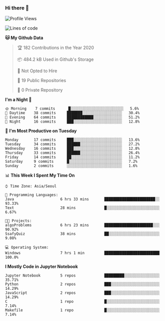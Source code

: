 ### Hi there 👋

<!--
**fastz123/fastz123** is a ✨ _special_ ✨ repository because its `README.md` (this file) appears on your GitHub profile.

Here are some ideas to get you started:

- 🔭 I’m currently working on ...
- 🌱 I’m currently learning ...
- 👯 I’m looking to collaborate on ...
- 🤔 I’m looking for help with ...
- 💬 Ask me about ...
- 📫 How to reach me: ...
- 😄 Pronouns: ...
- ⚡ Fun fact: ...
-->

<!--START_SECTION:waka-->
![Profile Views](http://img.shields.io/badge/Profile%20Views-0-blue)

![Lines of code](https://img.shields.io/badge/From%20Hello%20World%20I%27ve%20Written-199483%20lines%20of%20code-blue)

**🐱 My Github Data** 

> 🏆 182 Contributions in the Year 2020
 > 
> 📦 484.2 kB Used in Github's Storage 
 > 
> 🚫 Not Opted to Hire
 > 
> 📜 19 Public Repositories
 > 
> 🔑 0 Private Repository 
 > 
**I'm a Night 🦉** 

```text
🌞 Morning    7 commits      █░░░░░░░░░░░░░░░░░░░░░░░░   5.6% 
🌆 Daytime    38 commits     ███████░░░░░░░░░░░░░░░░░░   30.4% 
🌃 Evening    64 commits     ████████████░░░░░░░░░░░░░   51.2% 
🌙 Night      16 commits     ███░░░░░░░░░░░░░░░░░░░░░░   12.8%

```
📅 **I'm Most Productive on Tuesday** 

```text
Monday       17 commits     ███░░░░░░░░░░░░░░░░░░░░░░   13.6% 
Tuesday      34 commits     ██████░░░░░░░░░░░░░░░░░░░   27.2% 
Wednesday    16 commits     ███░░░░░░░░░░░░░░░░░░░░░░   12.8% 
Thursday     33 commits     ██████░░░░░░░░░░░░░░░░░░░   26.4% 
Friday       14 commits     ██░░░░░░░░░░░░░░░░░░░░░░░   11.2% 
Saturday     9 commits      █░░░░░░░░░░░░░░░░░░░░░░░░   7.2% 
Sunday       2 commits      ░░░░░░░░░░░░░░░░░░░░░░░░░   1.6%

```


📊 **This Week I Spent My Time On** 

```text
⌚︎ Time Zone: Asia/Seoul

💬 Programming Languages: 
Java                     6 hrs 33 mins       ███████████████████████░░   93.33% 
Text                     28 mins             █░░░░░░░░░░░░░░░░░░░░░░░░   6.67%

🐱‍💻 Projects: 
algoProblems             6 hrs 23 mins       ██████████████████████░░░   90.92% 
SsafyQuiz                38 mins             ██░░░░░░░░░░░░░░░░░░░░░░░   9.08%

💻 Operating System: 
Windows                  7 hrs 1 min         █████████████████████████   100.0%

```

**I Mostly Code in Jupyter Notebook** 

```text
Jupyter Notebook         5 repos             █████████░░░░░░░░░░░░░░░░   35.71% 
Python                   2 repos             ███░░░░░░░░░░░░░░░░░░░░░░   14.29% 
JavaScript               2 repos             ███░░░░░░░░░░░░░░░░░░░░░░   14.29% 
C                        1 repo              █░░░░░░░░░░░░░░░░░░░░░░░░   7.14% 
Makefile                 1 repo              █░░░░░░░░░░░░░░░░░░░░░░░░   7.14%

```



<!--END_SECTION:waka-->
